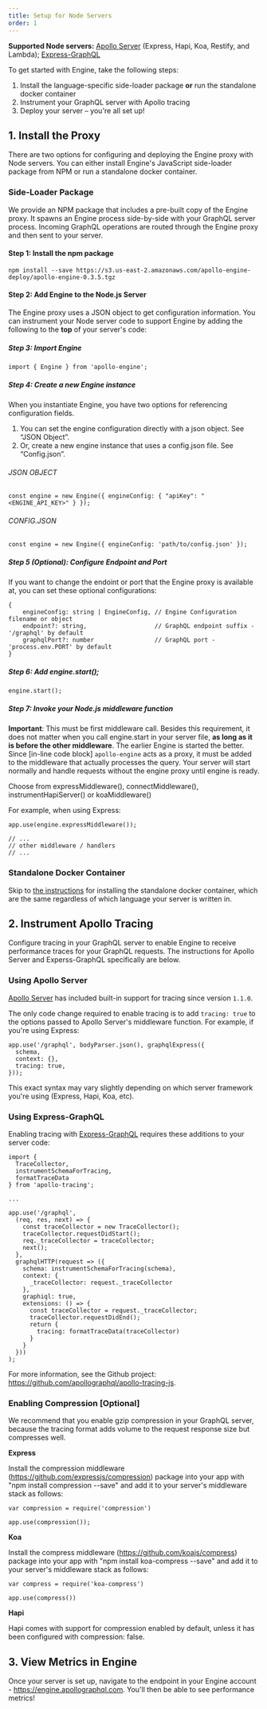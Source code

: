 ```yaml
---
title: Setup for Node Servers
order: 1
---
```


**Supported Node servers:** [Apollo Server](https://github.com/apollographql/apollo-server) (Express, Hapi, Koa, Restify, and Lambda); [Express-GraphQL](https://github.com/graphql/express-graphql)

To get started with Engine, take the following steps:
1. Install the language-specific side-loader package **or** run the standalone docker container
2. Instrument your GraphQL server with Apollo tracing
3. Deploy your server – you're all set up!

## 1. Install the Proxy
There are two options for configuring and deploying the Engine proxy with Node servers. You can either install Engine's JavaScript side-loader package from NPM or run a standalone docker container.

### Side-Loader Package

We provide an NPM package that includes a pre-built copy of the Engine proxy. It spawns an Engine process side-by-side with your GraphQL server process. Incoming GraphQL operations are routed through the Engine proxy and then sent to your server.

#### Step 1: Install the npm package

```
npm install --save https://s3.us-east-2.amazonaws.com/apollo-engine-deploy/apollo-engine-0.3.5.tgz
```

#### Step 2: Add Engine to the Node.js Server

The Engine proxy uses a JSON object to get configuration information. You can instrument your Node server code to support Engine by adding the following to the **top** of your server's code:

##### Step 3: Import Engine

```
import { Engine } from 'apollo-engine';
```

##### Step 4: Create a new Engine instance

When you instantiate Engine, you have two options for referencing configuration fields.

1. You can set the engine configuration directly with a json object. See “JSON Object”.
2. Or, create a new engine instance that uses a config.json file. See “Config.json”.

###### JSON OBJECT
```
const engine = new Engine({ engineConfig: { "apiKey": "<ENGINE_API_KEY>" } });
```
###### CONFIG.JSON
```
const engine = new Engine({ engineConfig: 'path/to/config.json' });
```

##### Step 5 (Optional): Configure Endpoint and Port

If you want to change the endoint or port that the Engine proxy is available at, you can set these optional configurations:

```
{
    engineConfig: string | EngineConfig, // Engine Configuration filename or object
    endpoint?: string,                   // GraphQL endpoint suffix - '/graphql' by default
    graphqlPort?: number                 // GraphQL port - 'process.env.PORT' by default
}
```

##### Step 6: Add engine.start();
```
engine.start();
```
##### Step 7: Invoke your Node.js middleware function

**Important**: This must be first middleware call. Besides this requirement, it does not matter when you call engine.start in your server file, **as long as it is before the other middleware**. The earlier Engine is started the better. Since [in-line code block] `apollo-engine` acts as a proxy, it must be added to the middleware that actually processes the query. Your server will start normally and handle requests without the engine proxy until engine is ready.

Choose from expressMiddleware(), connectMiddleware(), instrumentHapiServer() or koaMiddleware()

For example, when using Express:
```
app.use(engine.expressMiddleware());

// ...
// other middleware / handlers
// ...
```

### Standalone Docker Container

Skip to [the instructions](/standalone-proxy.html) for installing the standalone docker container, which are the same regardless of which language your server is written in.

## 2. Instrument Apollo Tracing

Configure tracing in your GraphQL server to enable Engine to receive performance traces for your GraphQL requests. The instructions for Apollo Server and Experss-GraphQL specifically are below.

### Using Apollo Server

[Apollo Server](https://github.com/apollographql/apollo-server) has included built-in support for tracing since version `1.1.0`.

The only code change required to enable tracing is to add `tracing: true` to the options passed to Apollo Server's middleware function. For example, if you're using Express:
```
app.use('/graphql', bodyParser.json(), graphqlExpress({
  schema,
  context: {},
  tracing: true,
}));
```
This exact syntax may vary slightly depending on which server framework you're using (Express, Hapi, Koa, etc).

### Using Express-GraphQL

Enabling tracing with [Express-GraphQL](https://github.com/graphql/express-graphql) requires these additions to your server code:

```
import {
  TraceCollector,
  instrumentSchemaForTracing,
  formatTraceData
} from 'apollo-tracing';

...

app.use('/graphql', 
  (req, res, next) => {
    const traceCollector = new TraceCollector();
    traceCollector.requestDidStart();
    req._traceCollector = traceCollector;
    next(); 
  }, 
  graphqlHTTP(request => ({
    schema: instrumentSchemaForTracing(schema),
    context: {
      _traceCollector: request._traceCollector
    },
    graphiql: true,
    extensions: () => {
      const traceCollector = request._traceCollector;
      traceCollector.requestDidEnd();
      return {
        tracing: formatTraceData(traceCollector)
      }
    }
  }))
);
```

For more information, see the Github project: https://github.com/apollographql/apollo-tracing-js.

### Enabling Compression [Optional]

We recommend that you enable gzip compression in your GraphQL server, because the tracing format adds volume to the request response size but compresses well.

**Express**

Install the compression middleware (https://github.com/expressjs/compression) package into your app with "npm install compression --save" and add it to your server's middleware stack as follows:

```
var compression = require('compression')

app.use(compression());
```

**Koa**

Install the compress middleware (https://github.com/koajs/compress) package into your app with "npm install koa-compress --save" and add it to your server's middleware stack as follows:

```
var compress = require('koa-compress')

app.use(compress())
```

**Hapi**

Hapi comes with support for compression enabled by default, unless it has been configured with compression: false.

## 3. View Metrics in Engine

Once your server is set up, navigate to the endpoint in your Engine account - https://engine.apollographql.com. You'll then be able to see performance metrics!
